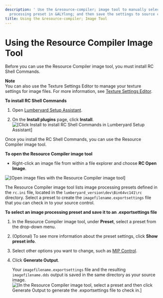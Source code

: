 ```yaml
---
description: ' Use the &resource-compiler; image tool to manually select an image
  processing preset in &ALYlong; and then save the settings to source control. '
title: Using the &resource-compiler; Image Tool
---
```

# Using the Resource Compiler Image Tool<a name="asset-pipeline-images-using-resourcecompiler-image-tool"></a>

Before you can use the Resource Compiler image tool, you must install RC Shell Commands\.

**Note**  
You can also use the Texture Settings Editor to manage your texture settings for image files\. For more information, see [Texture Settings Editor](texture-settings-editor.md)\.

**To install RC Shell Commands**

1. Open [Lumberyard Setup Assistant](lumberyard-launcher-using.md)\.

1. On the **Install plugins** page, click **Install**\.  
![\[Click Install to install RC Shell Commands in Lumberyard Setup Assistant\]](/images/userguide/assets/pipeline/asset-pipeline-images-resourcecompiler-1.png)

Once you install the RC Shell Commands, you can use the Resource Compiler image tool\.

**To open the Resource Compiler image tool**
+ Right\-click an image file from within a file explorer and choose **RC Open Image**\.

![\[Open image files with the Resource Compiler image tool\]](/images/userguide/assets/pipeline/asset-pipeline-images-resourcecompiler-2.png)

The Resource Compiler image tool lists image processing presets defined in the `rc.ini` file, located in the `lumberyard_version\dev\Bin64vc141\rc` directory\. Select a preset to create the `imagefilename.exportsettings` file that you can check in to your source control\.

**To select an image processing preset and save it to an \.exportsettings file**

1. In the Resource Compiler image tool, under **Preset**, select a preset from the drop\-down menu\.

1. \(Optional\) To see more information about the preset settings, click **Show preset info**\.

1. Select other options you want to change, such as [MIP Control](asset-pipeline-generating-mipmaps.md)\.

1. Click **Generate Output**\.

   Your `imagefilename.exportsettings` file and the resulting `imagefilename.dds` output is saved in the same directory as your source image\.  
![\[In the Resource Compiler image tool, select a preset and then click Generate Output to generate the .exportsettings file to check in.\]](/images/userguide/assets/pipeline/asset-pipeline-images-resourcecompiler.jpg)